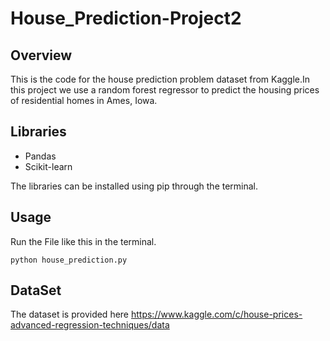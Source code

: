 # House_Prediction-Project2

## Overview
This is the code for the house prediction problem dataset from Kaggle.In this project we use a random forest regressor to predict the housing prices of residential homes in Ames, Iowa.

## Libraries
* Pandas
* Scikit-learn

The libraries can be installed using pip through the terminal.

## Usage
Run the File like this in the terminal.

```
python house_prediction.py
```
## DataSet
The dataset is provided here https://www.kaggle.com/c/house-prices-advanced-regression-techniques/data
